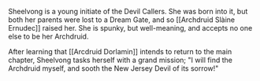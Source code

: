 Sheelvong is a young initiate of the Devil Callers.  She was born into it, but both her parents were lost to a Dream Gate, and so [[Archdruid Slàine Ernudec]] raised her.  She is spunky, but well-meaning, and accepts no one else to be her Archdruid.

After learning that [[Arcdruid Dorlamin]] intends to return to the main chapter, Sheelvong tasks herself with a grand mission; "I will find the Archdruid myself, and sooth the New Jersey Devil of its sorrow!"